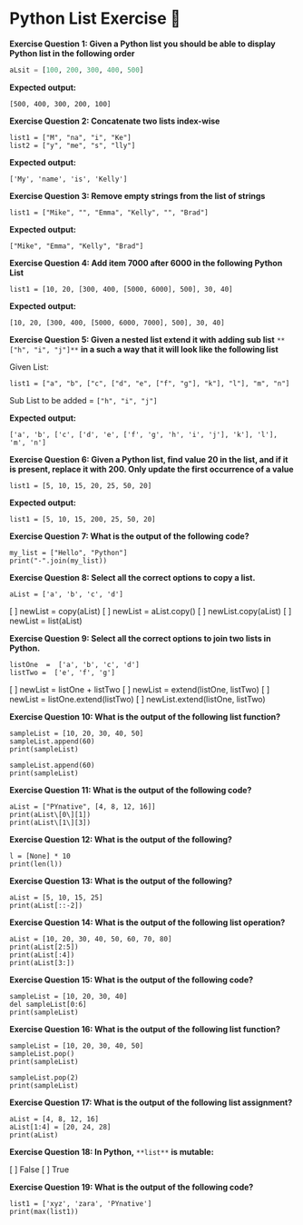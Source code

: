 # Python List Exercise 🚌

**Exercise Question 1: Given a Python list you should be able to display Python list in the following order**
```python
aLsit = [100, 200, 300, 400, 500]
```

**Expected output:**

    [500, 400, 300, 200, 100]

**Exercise Question 2: Concatenate two lists index-wise**

    list1 = ["M", "na", "i", "Ke"]
    list2 = ["y", "me", "s", "lly"]

**Expected output:**

    ['My', 'name', 'is', 'Kelly']

**Exercise Question 3: Remove empty strings from the list of strings**

    list1 = ["Mike", "", "Emma", "Kelly", "", "Brad"]

**Expected output:**

    ["Mike", "Emma", "Kelly", "Brad"]

**Exercise Question 4: Add item 7000 after 6000 in the following Python List**

    list1 = [10, 20, [300, 400, [5000, 6000], 500], 30, 40]

**Expected output:**

    [10, 20, [300, 400, [5000, 6000, 7000], 500], 30, 40]

**Exercise Question 5: Given a nested list extend it with adding sub list** `**["h", "i", "j"]**` **in a such a way that it will look like the following list**

Given List:

    list1 = ["a", "b", ["c", ["d", "e", ["f", "g"], "k"], "l"], "m", "n"]

Sub List to be added = `["h", "i", "j"]`

**Expected output:**

    ['a', 'b', ['c', ['d', 'e', ['f', 'g', 'h', 'i', 'j'], 'k'], 'l'], 'm', 'n']

**Exercise Question 6: Given a Python list, find value 20 in the list, and if it is present, replace it with 200. Only update the first occurrence of a value**

    list1 = [5, 10, 15, 20, 25, 50, 20]

**Expected output:**

    list1 = [5, 10, 15, 200, 25, 50, 20]

**Exercise Question 7: What is the output of the following code?**

    my_list = ["Hello", "Python"]
    print("-".join(my_list))

**Exercise Question 8: Select all the correct options to copy a list.**

    aList = ['a', 'b', 'c', 'd']

[ ] newList = copy(aList)
[ ] newList = aList.copy()
[ ] newList.copy(aList)
[ ] newList = list(aList)

**Exercise Question 9: Select all the correct options to join two lists in Python.**

    listOne  =  ['a', 'b', 'c', 'd']
    listTwo =  ['e', 'f', 'g']

[ ] newList = listOne + listTwo
[ ] newList = extend(listOne, listTwo)
[ ] newList = listOne.extend(listTwo)
[ ] newList.extend(listOne, listTwo)

**Exercise Question 10: What is the output of the following list function?**

    sampleList = [10, 20, 30, 40, 50]
    sampleList.append(60)
    print(sampleList)

    sampleList.append(60)
    print(sampleList)

**Exercise Question 11: What is the output of the following code?**

    aList = ["PYnative", [4, 8, 12, 16]]
    print(aList\[0\][1])
    print(aList\[1\][3])

**Exercise Question 12: What is the output of the following?**

    l = [None] * 10
    print(len(l))

**Exercise Question 13: What is the output of the following?**

    aList = [5, 10, 15, 25]
    print(aList[::-2])

**Exercise Question 14: What is the output of the following list operation?**

    aList = [10, 20, 30, 40, 50, 60, 70, 80]
    print(aList[2:5])
    print(aList[:4])
    print(aList[3:])

**Exercise Question 15: What is the output of the following code?**

    sampleList = [10, 20, 30, 40]
    del sampleList[0:6]
    print(sampleList)

**Exercise Question 16: What is the output of the following list function?**

    sampleList = [10, 20, 30, 40, 50]
    sampleList.pop()
    print(sampleList)

    sampleList.pop(2)
    print(sampleList)

**Exercise Question 17: What is the output of the following list assignment?**

    aList = [4, 8, 12, 16]
    aList[1:4] = [20, 24, 28]
    print(aList)

**Exercise Question 18: In Python,** `**list**` **is mutable:**

[ ] False
[ ] True

**Exercise Question 19: What is the output of the following code?**

    list1 = ['xyz', 'zara', 'PYnative']
    print(max(list1))
